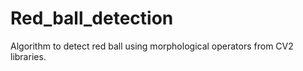 # Red_ball_detection
Algorithm to detect red ball using morphological operators from CV2 libraries.
